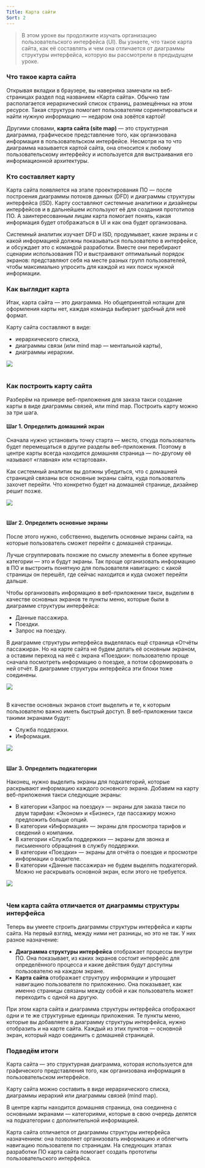 ```yaml
---
Title: Карта сайти
Sort: 2
---
```


> В этом уроке вы продолжите изучать организацию пользовательского интерфейса (UI). Вы узнаете, что такое карта сайта, как её составлять и чем она отличается от диаграммы структуры интерфейса, которую вы рассмотрели в предыдущем уроке.

### Что такое карта сайта

Открывая вкладки в браузере, вы наверняка замечали на веб-страницах раздел под названием «Карта сайта». Обычно там располагается иерархический список страниц, размещённых на этом ресурсе. Такая структура помогает пользователям сориентироваться и найти нужную информацию — недаром она зовётся картой!

Другими словами, **карта сайта (site map)** — это структурная диаграмма, графическое представление того, как организована информация в пользовательском интерфейсе. Несмотря на то что диаграмма называется картой сайта, она относится к любому пользовательскому интерфейсу и используется для выстраивания его информационной архитектуры.

### Кто составляет карту

Карта сайта появляется на этапе проектирования ПО — после построения диаграммы потоков данных (DFD) и диаграммы структуры интерфейса (ISD). Карту составляют системные аналитики и дизайнеры интерфейсов и в дальнейшем используют её для создания прототипов ПО. А заинтересованным лицам карта помогает понять, какая информация будет отображаться в UI и как она будет организована.

Системный аналитик изучает DFD и ISD, продумывает, какие экраны и с какой информацией должны показываться пользователю в интерфейсе, и обсуждает это с командой разработки. Вместе они перебирают сценарии использования ПО и выстраивают оптимальный порядок экранов: представляют себя на месте разных групп пользователей, чтобы максимально упросить для каждой из них поиск нужной информации.

### Как выглядит карта

Итак, карта сайта — это диаграмма. Но общепринятой нотации для оформления карты нет, каждая команда выбирает удобный для неё формат.

Карту сайта составляют в виде:
- иерархического списка,
- диаграммы связи (или mind map — ментальной карты),
- диаграммы иерархии.

<img src="%base_url%/images/S6_T3_L2_diagr_01_1667912183.png"/>
<br><br>

### Как построить карту сайта

Разберём на примере веб-приложения для заказа такси создание карты в виде диаграммы связей, или mind map. Построить карту можно за три шага.

#### Шаг 1. Определить домашний экран

Сначала нужно установить точку старта — место, откуда пользователь будет перемещаться в другие разделы веб-приложения. Поэтому в центре карты всегда находится домашняя страница — по-другому её называют «главная» или «стартовая».

Как системный аналитик вы должны убедиться, что с домашней страницей связаны все основные экраны сайта, куда пользователь захочет перейти. Что конкретно будет на домашней странице, дизайнер решит позже.

<img src="%base_url%/images/S6_T3_L2_diagr_02_1667912200.png"/>
<br><br>

#### Шаг 2. Определить основные экраны

После этого нужно, собственно, выделить основные экраны сайта, на которые пользователь сможет перейти с домашней страницы.

Лучше сгруппировать похожие по смыслу элементы в более крупные категории — это и будут экраны. Так проще организовать информацию в ПО и выстроить понятную для пользователя навигацию: с какой страницы он перешёл, где сейчас находится и куда сможет перейти дальше.

Чтобы организовать информацию в веб-приложении такси, выделим в качестве основных экранов те пункты меню, которые были в диаграмме структуры интерфейса:
- Данные пассажира.
- Поездки.
- Запрос на поездку.

В диаграмме структуры интерфейса выделялась ещё страница «Отчёты пассажира». Но на карте сайта не будем делать её основным экраном, а оставим переход на неё с экрана «Поездки»: пользователю проще сначала посмотреть информацию о поездке, а потом сформировать о ней отчёт. В диаграмме структуры интерфейса эти блоки тоже соединены.

<img src="%base_url%/images/S6_T3_L2_diagr_03_1_1667912459.png"/>
<br><br>

В качестве основных экранов стоит выделить и те, к которым пользователю важно иметь быстрый доступ. В веб-приложении такси такими экранами будут:
- Служба поддержки.
- Информация.

<img src="%base_url%/images/S6_T3_L2_diagr_03_1667912602.png"/>
<br><br>

#### Шаг 3. Определить подкатегории

Наконец, нужно выделить экраны для подкатегорий, которые раскрывают информацию каждого основного экрана.
Добавим на карту веб-приложения такси следующие экраны:
- В категории «Запрос на поездку» — экраны для заказа такси по двум тарифам: «Эконом» и «Бизнес», где пассажиру можно предложить больше опций.
- В категории «Информация» — экраны для просмотра тарифов и сведений о компании.
- В категории «Служба поддержки» — экраны для звонка и письменного обращения в службу поддержки.
- В категории «Поездки» — экраны для отчёта о поездке и просмотре информации о водителе.
- В категории «Данные пассажира» не будем выделять подкатегорий. Можно не раскрывать основной экран, если этого не требуется.

<img src="%base_url%/images/S6_T3_L2_diagr_04_1667912660.png"/>
<br><br>

### Чем карта сайта отличается от диаграммы структуры интерфейса

Теперь вы умеете строить диаграммы структуры интерфейса и карты сайта. На первый взгляд, между ними нет разницы, но это не так. У них разное назначение:
- **Диаграмма структуры интерфейса** отображает процессы внутри ПО. Она показывает, из каких экранов состоит интерфейс для определённого процесса и какие действия будут доступны пользователю на каждом экране.
- **Карта сайта** отображает структуру информации и упрощает навигацию пользователя по приложению. Она показывает, как именно страницы связаны между собой и как пользователь может переходить с одной на другую.

При этом карта сайта и диаграмма структуры интерфейса отображают одни и те же структурные единицы приложения. Те пункты меню, которые вы добавляете в диаграмму структуры интерфейса, нужно отобразить и на карте сайта. Каждый из этих пунктов — основной экран, который надо соединить с домашней страницей.

### Подведём итоги

Карта сайта — это структурная диаграмма, которая используется для графического представления того, как организована информация в пользовательском интерфейсе.

Карту сайта можно составить в виде иерархического списка, диаграммы иерархий или диаграммы связей (mind map).

В центре карты находится домашняя страница, она соединена с основными экранами — категориями, которые в свою очередь делятся на подкатегории с дополнительной информацией.

Карта сайта отличается от диаграммы структуры интерфейса назначением: она позволяет организовать информацию и облегчить навигацию пользователя по страницам. На следующих этапах разработки ПО карта сайта помогает создать прототипы пользовательского интерфейса.
